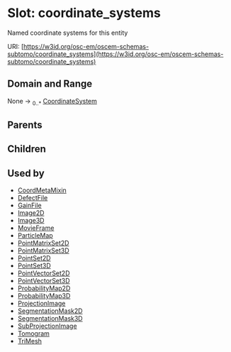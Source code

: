 
# Slot: coordinate_systems

Named coordinate systems for this entity

URI: [https://w3id.org/osc-em/oscem-schemas-subtomo/coordinate_systems](https://w3id.org/osc-em/oscem-schemas-subtomo/coordinate_systems)


## Domain and Range

None &#8594;  <sub>0..\*</sub> [CoordinateSystem](CoordinateSystem.md)

## Parents


## Children


## Used by

 * [CoordMetaMixin](CoordMetaMixin.md)
 * [DefectFile](DefectFile.md)
 * [GainFile](GainFile.md)
 * [Image2D](Image2D.md)
 * [Image3D](Image3D.md)
 * [MovieFrame](MovieFrame.md)
 * [ParticleMap](ParticleMap.md)
 * [PointMatrixSet2D](PointMatrixSet2D.md)
 * [PointMatrixSet3D](PointMatrixSet3D.md)
 * [PointSet2D](PointSet2D.md)
 * [PointSet3D](PointSet3D.md)
 * [PointVectorSet2D](PointVectorSet2D.md)
 * [PointVectorSet3D](PointVectorSet3D.md)
 * [ProbabilityMap2D](ProbabilityMap2D.md)
 * [ProbabilityMap3D](ProbabilityMap3D.md)
 * [ProjectionImage](ProjectionImage.md)
 * [SegmentationMask2D](SegmentationMask2D.md)
 * [SegmentationMask3D](SegmentationMask3D.md)
 * [SubProjectionImage](SubProjectionImage.md)
 * [Tomogram](Tomogram.md)
 * [TriMesh](TriMesh.md)
